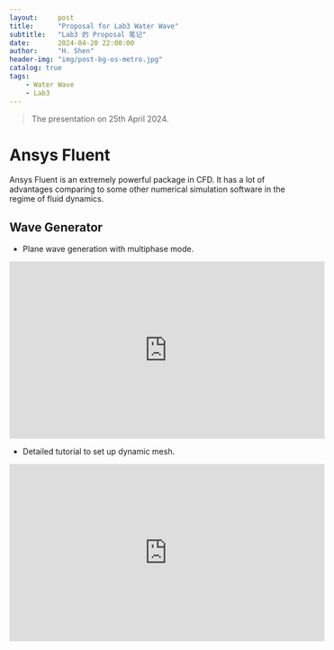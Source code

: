 ```yaml
---
layout:     post
title:      "Proposal for Lab3 Water Wave"
subtitle:   "Lab3 的 Proposal 笔记"
date:       2024-04-20 22:00:00
author:     "H. Shen"
header-img: "img/post-bg-os-metro.jpg"
catalog: true
tags:
    - Water Wave
    - Lab3
---
```


> The presentation on 25th April 2024.

# Ansys Fluent

Ansys Fluent is an extremely powerful package in CFD. It has a lot of advantages comparing to some other numerical simulation software in the regime of fluid dynamics.

## Wave Generator
- Plane wave generation with multiphase mode.
<iframe width="560" height="315" src="https://www.youtube.com/embed/wtuGZ6HaXtc" title="YouTube video player" frameborder="0" allow="accelerometer; clipboard-write; encrypted-media; gyroscope; picture-in-picture; web-share" referrerpolicy="strict-origin-when-cross-origin" allowfullscreen></iframe>


- Detailed tutorial to set up dynamic mesh.
<iframe width="560" height="315" src="https://www.youtube.com/embed/7MeHvOrXl8g" title="YouTube video player" frameborder="0" allow="accelerometer; clipboard-write; encrypted-media; gyroscope; picture-in-picture; web-share" referrerpolicy="strict-origin-when-cross-origin" allowfullscreen></iframe>

